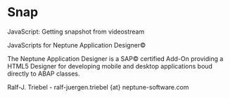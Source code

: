 Snap
====

JavaScript: Getting snapshot from videostream


JavaScripts for Neptune Application Designer©

The Neptune Application Designer is a SAP© certified Add-On providing a HTML5 Designer for developing mobile and desktop applications boud directly to ABAP classes.

Ralf-J. Triebel - ralf-juergen.triebel {at} neptune-software.com
